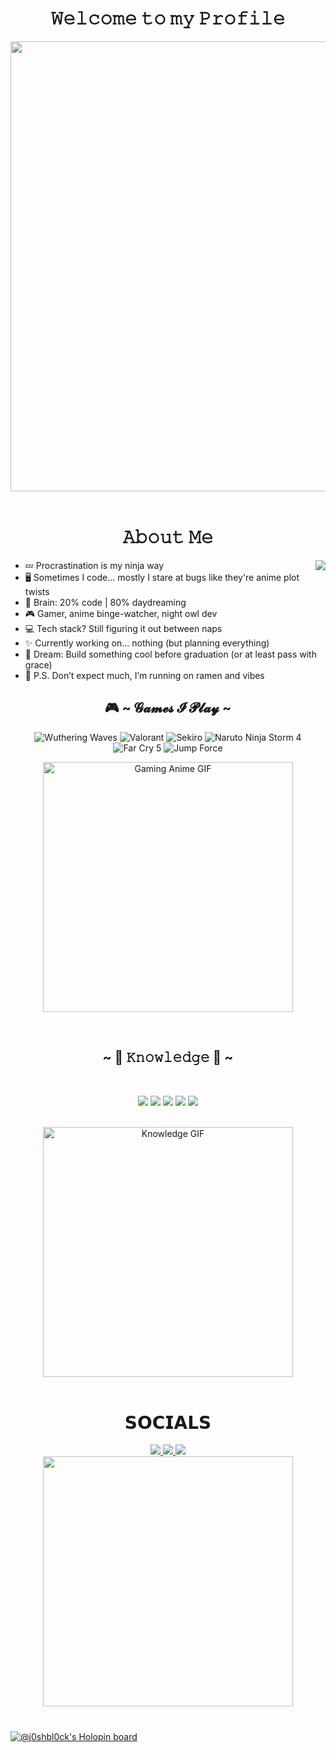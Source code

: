 
<h1 align="center">𝚆𝚎𝚕𝚌𝚘𝚖𝚎 𝚝𝚘 𝚖𝚢 𝙿𝚛𝚘𝚏𝚒𝚕𝚎</h1>
<div align="center">
  <img width="720" height="auto" src=https://images.gr-assets.com/hostedimages/1412267943ra/11348444.gif>
</div>

<br>

<h1 align="center">𝙰𝚋𝚘𝚞𝚝 𝙼𝚎</h1>
<img src="https://giffiles.alphacoders.com/132/132374.gif" align="right">
<ul>
  <li> 💤 Procrastination is my ninja way</li>
  <li> 🖥️ Sometimes I code... mostly I stare at bugs like they're anime plot twists</li>
  <li> 🧠 Brain: 20% code | 80% daydreaming</li>
  <li> 🎮 Gamer, anime binge-watcher, night owl dev</li>
  <li> 💻 Tech stack? Still figuring it out between naps</li>
  <li> ✨ Currently working on... nothing (but planning everything)</li>
  <li> 🚀 Dream: Build something cool before graduation (or at least pass with grace)</li>
  <li> 🍜 P.S. Don’t expect much, I’m running on ramen and vibes</li>
</ul>

<h2 align="center">🎮 ~ 𝓖𝓪𝓶𝓮𝓼 𝓘 𝓟𝓵𝓪𝔂 ~</h2>

<div align="center">
  <p>
    <img src="https://img.shields.io/badge/Wuthering%20Waves-%23000000.svg?&style=for-the-badge&logo=bytedance&logoColor=white" alt="Wuthering Waves"/>
    <img src="https://img.shields.io/badge/Valorant-%23FF4655.svg?&style=for-the-badge&logo=valorant&logoColor=white" alt="Valorant"/>
    <img src="https://img.shields.io/badge/Sekiro:%20Shadows%20Die%20Twice-%231c1c1c.svg?&style=for-the-badge&logo=steam&logoColor=white" alt="Sekiro"/>
    <img src="https://img.shields.io/badge/Naruto%20Storm%204-%23f6b93b.svg?&style=for-the-badge&logo=bandai-namco&logoColor=white" alt="Naruto Ninja Storm 4"/>
    <img src="https://img.shields.io/badge/Far%20Cry%205-%23007396.svg?&style=for-the-badge&logo=ubisoft&logoColor=white" alt="Far Cry 5"/>
    <img src="https://img.shields.io/badge/Jump%20Force-%23000000.svg?&style=for-the-badge&logo=bandai-namco&logoColor=white" alt="Jump Force"/>
  </p>

  <!-- Anime Gaming GIF below badges -->
  <img src="https://media0.giphy.com/media/v1.Y2lkPTc5MGI3NjExNXAydnBzb2R0ZTZjZHA3ZjVsc2g5Yjk3b29qZWgzM2RkeWN4cHd1eiZlcD12MV9pbnRlcm5hbF9naWZfYnlfaWQmY3Q9Zw/2Pk9newN8fkbu/giphy.gif" 
       width="400px" alt="Gaming Anime GIF" />
</div>



<br>


<div>
<h2 align="center">            ~ 📇 𝙺𝚗𝚘𝚠𝚕𝚎𝚍𝚐𝚎 📇 ~</h2>
<br>

<div>
  <p align="center">
    <img src="https://img.shields.io/badge/C-%2300599C.svg?&style=for-the-badge&logo=c&logoColor=white"/>
    <img src="https://img.shields.io/badge/C++-%2300599C.svg?&style=for-the-badge&logo=c%2B%2B&logoColor=white"/>
    <img src="https://img.shields.io/badge/Python-%2314354C.svg?&style=for-the-badge&logo=python&logoColor=white"/>
    <img src="https://img.shields.io/badge/Figma-%23F24E1E.svg?&style=for-the-badge&logo=figma&logoColor=white"/>
    <img src="https://img.shields.io/badge/Arduino_IDE-%230097A7.svg?&style=for-the-badge&logo=arduino&logoColor=white"/>
  </p>
</div>

<br>

<div align="center">
  <img src="https://media1.giphy.com/media/v1.Y2lkPTc5MGI3NjExNXV0bHJ0Y2g3cXg2a2IzM2gwdXRjamFzZzNsbHVnd2E2d2VlaXZ0YiZlcD12MV9pbnRlcm5hbF9naWZfYnlfaWQmY3Q9Zw/2XLoAphEiufV6/giphy.gif" width="400px" alt="Knowledge GIF" />
</div>


</div>


<br>

<h1 align="center">𝗦𝗢𝗖𝗜𝗔𝗟𝗦</h1>
<div align="center">
  <a href="https://www.linkedin.com/in/j0shbl0ck247/">
  <img src="https://img.shields.io/badge/LinkedIn-0077B5?style=for-the-badge&logo=linkedin&logoColor=white" target="_blank" rel="noopener noreferrer">
  </a>
  <a href="https://github.com/j0shbl0ck">
  <img src="https://img.shields.io/badge/-GitHub-181717?style=for-the-badge&logo=GitHub&logoColor=white'" target="_blank" rel="noopener noreferrer">
  </a>
  <a href="https://discord.gg/Hatman77#8963" >
  <img src="https://img.shields.io/badge/Discord-7289DA?style=for-the-badge&logo=discord&logoColor=white" target="_blank" rel="noopener noreferrer">
  </a>
  <br>
  <img src=Add-ons/SAO_K.gif width="400" height="auto">
</div>

<h1 align="center"></h1>

[![@j0shbl0ck's Holopin board](https://holopin.me/j0shbl0ck)](https://holopin.io/@j0shbl0ck)

              
